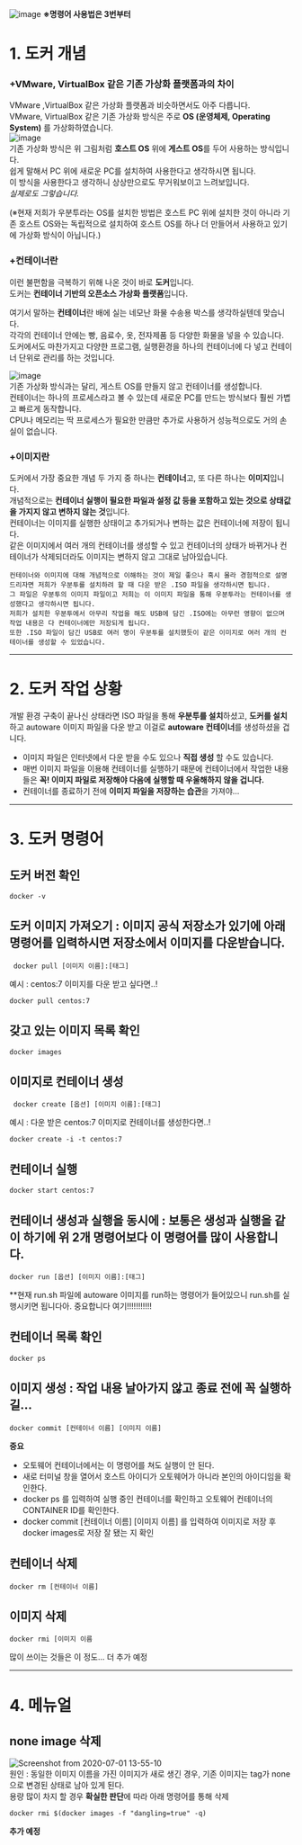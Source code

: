 ![image](https://user-images.githubusercontent.com/51132077/86273937-ec19d700-bc0b-11ea-9a33-e00a0525e0de.png)
**※명령어 사용법은 3번부터**   

# **1. 도커 개념**   
### +VMware, VirtualBox 같은 **기존 가상화 플랫폼과의 차이**
VMware ,VirtualBox 같은 가상화 플랫폼과 비슷하면서도 아주 다릅니다.   
VMware, VirtualBox 같은 기존 가상화 방식은 주로 **OS (운영체제, Operating System)** 를 가상화하였습니다.   
![image](https://user-images.githubusercontent.com/51132077/86275290-005ed380-bc0e-11ea-8632-e4e0e0d62761.png)   
기존 가상화 방식은 위 그림처럼 **호스트 OS** 위에 **게스트 OS**를 두어 사용하는 방식입니다.   
쉽게 말해서 PC 위에 새로운 PC를 설치하여 사용한다고 생각하시면 됩니다.  
이 방식을 사용한다고 생각하니 상상만으로도 무거워보이고 느려보입니다.   
*실제로도 그렇습니다.*   

(※현재 저희가 우분투라는 OS를 설치한 방법은 호스트 PC 위에 설치한 것이 아니라 기존 호스트 OS와는 독립적으로 설치하여 호스트 OS를 하나 더 만들어서 사용하고 있기에 가상화 방식이 아닙니다.)   
    
 ### +**컨테이너**란
이런 불편함을 극복하기 위해 나온 것이 바로 **도커**입니다.   
도커는 **컨테이너 기반의 오픈소스 가상화 플랫폼**입니다.   
   
여기서 말하는 **컨테이너**란 배에 실는 네모난 화물 수송용 박스를 생각하실텐데 맞습니다.   
각각의 컨테이너 안에는 빵, 음료수, 옷, 전자제품 등 다양한 화물을 넣을 수 있습니다.   
도커에서도 마찬가지고 다양한 프로그램, 실행환경을 하나의 컨테이너에 다 넣고 컨테이너 단위로 관리를 하는 것입니다.   
   
![image](https://user-images.githubusercontent.com/51132077/86277021-f38faf00-bc10-11ea-95a0-aeff9bbd2f40.png)   
기존 가상화 방식과는 달리, 게스트 OS를 만들지 않고 컨테이너를 생성합니다.   
컨테이너는 하나의 프로세스라고 볼 수 있는데 새로운 PC를 만드는 방식보다 훨씬 가볍고 빠르게 동작합니다.   
CPU나 메모리는 딱 프로세스가 필요한 만큼만 추가로 사용하거 성능적으로도 거의 손실이 없습니다.   
   
 ### +**이미지**란   
 도커에서 가장 중요한 개념 두 가지 중 하나는 **컨테이너**고, 또 다른 하나는 **이미지**입니다.   
 개념적으로는 **컨테이너 실행이 필요한 파일과 설정 값 등을 포함하고 있는 것으로 상태값을 가지지 않고 변하지 않는 것**입니다.   
 컨테이너는 이미지를 실행한 상태이고 추가되거나 변하는 값은 컨테이너에 저장이 됩니다.   
 같은 이미지에서 여러 개의 컨테이너를 생성할 수 있고 컨테이너의 상태가 바뀌거나 컨테이너가 삭제되더라도 이미지는 변하지 않고 그대로 남아있습니다.   
    
``` 
컨테이너와 이미지에 대해 개념적으로 이해하는 것이 제일 좋으나 혹시 몰라 경험적으로 설명드리자면 저희가 우분투를 설치하려 할 때 다운 받은 .ISO 파일을 생각하시면 됩니다.   
그 파일은 우분투의 이미지 파일이고 저희는 이 이미지 파일을 통해 우분투라는 컨테이너를 생성했다고 생각하시면 됩니다.   
저희가 설치한 우분투에서 아무리 작업을 해도 USB에 담긴 .ISO에는 아무런 영향이 없으며 작업 내용은 다 컨테이너에만 저장되게 됩니다.   
또한 .ISO 파일이 담긴 USB로 여러 명이 우분투를 설치했듯이 같은 이미지로 여러 개의 컨테이너를 생성할 수 있었습니다.
```
   
      
***    
   
      

# **2. 도커 작업 상황**   
개발 환경 구축이 끝나신 상태라면 ISO 파일을 통해 **우분투를 설치**하셨고, **도커를 설치**하고 autoware 이미지 파일을 다운 받고 이걸로  **autoware 컨테이너**를 생성하셨을 겁니다.   
* 이미지 파일은 인터넷에서 다운 받을 수도 있으나 **직접 생성** 할 수도 있습니다.   
* 매번 이미지 파일을 이용해 컨테이너를 실행하기 때문에 컨테이너에서 작업한 내용들은 **꼭! 이미지 파일로 저장해야 다음에 실행할 때 우울해하지 않을 겁니다.**   
* 컨테이너를 종료하기 전에 **이미지 파일을 저장하는 습관**을 가져야...   
   
      
***    
   
    
# **3. 도커 명령어**   
## **도커 버전 확인**
```
docker -v 
```
## **도커 이미지 가져오기** : 이미지 공식 저장소가 있기에 아래 명령어를 입력하시면 저장소에서 이미지를 다운받습니다.   
```
 docker pull [이미지 이름]:[태그]
 ```
 예시 :  centos:7 이미지를 다운 받고 싶다면..!
 ```
 docker pull centos:7
 ```
 ## **갖고 있는 이미지 목록 확인**
 ```
 docker images
 ```
 
## **이미지로 컨테이너 생성**   
```
 docker create [옵션] [이미지 이름]:[태그]
 ```
 예시 : 다운 받은 centos:7 이미지로 컨테이너를 생성한다면..!
 ```
 docker create -i -t centos:7
 ```
 ## **컨테이너 실행**   
```
docker start centos:7
 ```
 
 ## **컨테이너 생성과 실행을 동시에** : 보통은 생성과 실행을 같이 하기에 위 2개 명령어보다 이 명령어를 많이 사용합니다.
 ```
 docker run [옵션] [이미지 이름]:[태그] 
 ```
 **현재 run.sh 파일에 autoware 이미지를 run하는 명령어가 들어있으니 run.sh를 실행시키면 됩니다아. 중요합니다 여기!!!!!!!!!!!   
 ## **컨테이너 목록 확인**   
 ```
 docker ps
 ```
 
 ## **이미지 생성** : 작업 내용 날아가지 않고 종료 전에 꼭 실행하길...   
 ```
 docker commit [컨테이너 이름] [이미지 이름]
 ```
 **중요**   
 * 오토웨어 컨테이너에서는 이 명령어를 쳐도 실행이 안 된다.   
 * 새로 터미널 창을 열어서 호스트 아이디가 오토웨어가 아니라 본인의 아이디임을 확인한다.   
 * docker ps 를 입력하여 실행 중인 컨테이너를 확인하고 오토웨어 컨테이너의 CONTAINER ID를 확인한다.   
 * docker commit [컨테이너 이름] [이미지 이름] 를 입력하여 이미지로 저장 후 docker images로 저장 잘 됐는 지 확인   
 ## **컨테이너 삭제**   
 ```
 docker rm [컨테이너 이름]
 ```
 ## **이미지 삭제**
 ```
 docker rmi [이미지 이름
 ```
    
 많이 쓰이는 것들은 이 정도... 더 추가 예정   
   
      
***    
   
    
# **4. 메뉴얼**   
## **none image 삭제**   
![Screenshot from 2020-07-01 13-55-10](https://user-images.githubusercontent.com/51132077/86204513-9fe67c80-bba2-11ea-8d96-610b3a573f7f.png)   
원인 : 동일한 이미지 이름을 가진 이미지가 새로 생긴 경우, 기존 이미지는 tag가 none으로 변경된 상태로 남아 있게 된다.   
용량 많이 차지 할 경우 **확실한 판단**에 따라 아래 명령어를 통해 삭제   
```
docker rmi $(docker images -f "dangling=true" -q)
```
**추가 예정**
